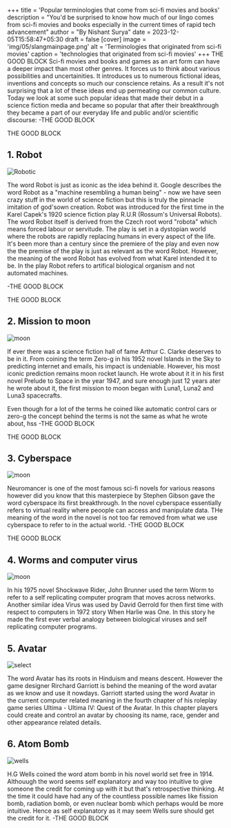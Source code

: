 +++
title = 'Popular terminologies that come from sci-fi movies and books' 
description = "You'd be surprised to know how much of our lingo comes from sci-fi movies and books especially in the current times of rapid tech advancement"
author = "By Nishant Surya"
date = 2023-12-05T15:58:47+05:30
draft = false
[cover]
    image = 'img/05/slangmainpage.png'
    alt = 'Terminologies that originated from sci-fi movies'
    caption = 'technologies that originated from sci-fi movies'
+++
THE GOOD BLOCK
Sci-fi movies and books and games as an art form can have a deeper impact than most other genres. It forces us to think about various possibilities and uncertainities. It introduces us to numerous fictional ideas, inventions and concepts so much our conscience retains. As a result it's not surprising that a lot of these ideas end up permeating our common culture. Today we look at some such popular ideas that made their debut in a science fiction media and became so popular that after their breakthrough they became a part of our everyday life and public and/or scientific discourse:
-THE GOOD BLOCK
<!-- //enjoyed enough cultural capital that it became part of the cultural capital -->

<!-- is known to deliver story and visuals that become part of our conscienec. However, they also deliver quotes and phrases the permeate the culture and end up getting used in everyday langauge and sometimes even by scientific community. For this article we will look at some of the most popular words and phrases that got their breakthrough in a sci-fi media whether its a book, movie or game and ever since their debut have been used rapidly and regularly in the public discourse. -->
THE GOOD BLOCK
## 1. Robot 

![Robotic](/img/05/RUR.png "Robots")  

The word Robot is just as iconic as the idea behind it. Google describes the word Robot as a "machine resembling a human being" - now we have seen crazy stuff in the world of science fiction but this is truly the pinnacle imitation of god'sown creation. Robot was introduced for the first time in the Karel Capek's 1920 science fiction play R.U.R (Rossum's Universal Robots). The word Robot itself is derived from the Czech root word "robota" which means forced labour or servitude. The play is set in a dystopian world where the robots are rapidly replacing humans in every aspect of the life. It's been more than a century since the premiere of the play and even now the the premise of the play is just as relevant as the word Robot. However, the meaning of the word Robot has evolved from what Karel intended it to be. In the play Robot refers to artifical biological organism and not automated machines.

-THE GOOD BLOCK

<!-- However, the meaning of the word Robot has seen its fair share of evolution. THe first time Capek introduced the word Robot, his version of Robot meant an artificial biological organism which is muc


truly it doesn't get any crazier thaAn Possibly the most popular scientific word of current times Robot was introduced for the first time in the play Rossum's Universal Robots written by Karel Capek way back in 1920. However, the way the word Robot is defined in the play is much different from the common knowledge of Robots. Capek defines Robots as artificial biological organisms and not as mere automated machines. The word Robot itself is derived from the Czech root word "robota" which means forced labour. -->
THE GOOD BLOCK
## 2. Mission to moon

![moon](/img/05/space.png "Travel")  

If ever there was a science fiction hall of fame Arthur C. Clarke deserves to be in it. From coining the term Zero-g in his 1952 novel Islands in the Sky to predicting internet and emails, his impact is undeniable. However, his most iconic prediction remains moon rocket launch. He wrote about it it in his first novel Prelude to Space in the year 1947, and sure enough just 12 years ater he wrote about it,  the first mission to moon began with Luna1, Luna2 and Luna3 spacecrafts. 

Even though for a lot of the terms he coined like automatic control cars or zero-g the concept behind the terms is not the same as what he wrote about, hss
-THE GOOD BLOCK
<!-- to internet to email to space travel he has had a hand in everTHe man is machine and deserves to be in the science fictino hall of fame. 

Arthur C. Clarke coined the term Zero-g in his 1952 novel Islands in the sky. Whehter its the internet, email or space travel to some extent Clarke may get the credit for predicting all of these and many more things. In his first novel prelude to space which was published in 1947, Clarke rightly predicted that the first moon rocket would be launched in 1959. These were the Luna1, Luna2 and Luna3 spacecrafts - all of which where launched in the same year and played varying degree of roles in the mission to moon. Beyond these Clarke can also be given credit for the coinage of numerous other terms like automatic control cars and zero-g even though only as a term and not as a concept. -->
THE GOOD BLOCK

## 3. Cyberspace 

![moon](/img/05/neuromancer.png "Travel")  

Neuromancer is one of the most famous sci-fi novels for various reasons however did you know that this masterpiece by Stephen Gibson gave the word cyberspace its first breakthrough. In the novel cyberspace essentially refers to virtual reality where peoople can access and manipulate data. THe meaning of the word in the novel is not too far removed from what we use cyberspace to refer to in the actual world. 
-THE GOOD BLOCK
<!-- Stephen Gibson through his novel Neuromancer coined the term cyberspace. in the novel the term cyberspace refers t o a virtual reality where people could manipulate data. However, even beyond this contribution Neuromancer is one of the most important sci-fi novels that gave birth to the cyberpunk genre. -->
THE GOOD BLOCK
## 4.   Worms and computer virus

![moon](/img/05/selfreplicatingprogram.png "Travel") 

In his 1975 novel Shockwave Rider, John Brunner used the term Worm to refer to a self replicating computer program that moves across networks. Another similar idea Virus was used by David Gerrold for then first time with respect to computers in 1972 story When Harlie was One. In this story he made the first ever verbal analogy between biological viruses and self replicating computer programs.

## 5. Avatar 

![select](/img/05/avatar.png "Avatar") 

The word Avatar has its roots in Hinduism and means descent. However the game designer Rirchard Garriott is behind the meaning of the word avatar as we know and use it nowdays.  Garriott started using the word Avatar in the current computer related meaning in the fourth chapter of his roleplay game series Ultima - Ultima IV: Quest of the Avatar. In this chapter players could create and control an avatar by choosing its name, race, gender and other appearance related details. 

## 6. Atom Bomb

![wells](/img/05/wells.png "atom") 

H.G Wells coined the word atom bomb in his novel world set free in 1914. Althouugh the word seems self explanatory and way too intuitive to give someone the credit for coming up with it but that's retrospective thinking. At the time it could have had any of the countless possible names like fission bomb, radiation bomb, or even nuclear bomb which perhaps would be more intuitive. Hence as self explanatory as it may seem Wells sure should get the credit for it.
-THE GOOD BLOCK
<!-- not deserving of original coinage of the term but at the time it culd have had any name from fission bomb, radiation bomb or nuclear bomb. Hence as self explanatory as it may seem Wells still gets the credit.


H.G Wells coined the word atom bomb in his novel world set free in 1914. Althouugh the word seems self explanatory not deserving of original coinage of the term but at the time it culd have had any name from fission bomb, radiation bomb or nuclear bomb. Hence as self explanatory as it may seem Wells still gets the credit. -->



